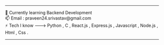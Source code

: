 <hr> 
 🌱 Currently learning Backend Development <br>
 📫 Email : praveen24.srivastav@gmail.com<BR>
 ⚡️ Tech I know ---> Python , C , React.js ,  Express.js , Javascript , Node.js , Html , Css .

 <hr> 

<!--

**praveen24sriv/praveen24sriv** is a ✨ _special_ ✨ repository because its `README.md` (this file) appears on your GitHub profile.

Here are some ideas to get you started:

- 🔭 I’m currently working on ...
- 
- 👯 I’m looking to collaborate on ...
- 🤔 I’m looking for help with ...
- 💬 Ask me about ...
- 📫 How to reach me: ...
- 😄 Pronouns: ...
- ⚡ Fun fact: ...
-->
